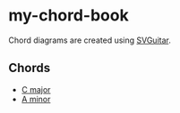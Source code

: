 # my-chord-book

Chord diagrams are created using [SVGuitar](https://github.com/omnibrain/svguitar).

## Chords
- [C major](chords/c_major.md)
- [A minor](chords/a_minor.md)
